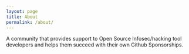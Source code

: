 ```yaml
---
layout: page
title: About
permalink: /about/
---
```


A community that provides support to Open Source Infosec/hacking tool developers and helps them succeed with their own Github Sponsorships.